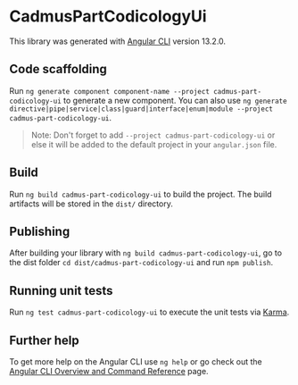 # CadmusPartCodicologyUi

This library was generated with [Angular CLI](https://github.com/angular/angular-cli) version 13.2.0.

## Code scaffolding

Run `ng generate component component-name --project cadmus-part-codicology-ui` to generate a new component. You can also use `ng generate directive|pipe|service|class|guard|interface|enum|module --project cadmus-part-codicology-ui`.
> Note: Don't forget to add `--project cadmus-part-codicology-ui` or else it will be added to the default project in your `angular.json` file. 

## Build

Run `ng build cadmus-part-codicology-ui` to build the project. The build artifacts will be stored in the `dist/` directory.

## Publishing

After building your library with `ng build cadmus-part-codicology-ui`, go to the dist folder `cd dist/cadmus-part-codicology-ui` and run `npm publish`.

## Running unit tests

Run `ng test cadmus-part-codicology-ui` to execute the unit tests via [Karma](https://karma-runner.github.io).

## Further help

To get more help on the Angular CLI use `ng help` or go check out the [Angular CLI Overview and Command Reference](https://angular.io/cli) page.
